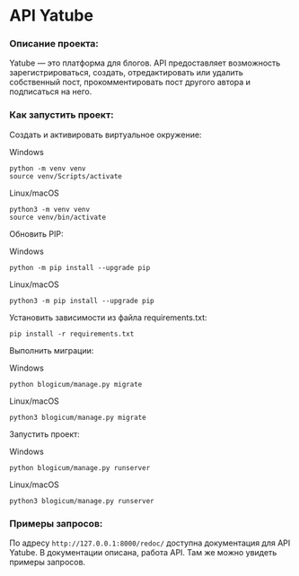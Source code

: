 # API Yatube

### Описание проекта:

Yatube — это платформа для блогов. API предоставляет возможность зарегистрироваться, создать, отредактировать или удалить собственный пост, прокомментировать пост другого автора и подписаться на него.

### Как запустить проект:

Cоздать и активировать виртуальное окружение:

Windows
```
python -m venv venv
source venv/Scripts/activate
```
Linux/macOS
```
python3 -m venv venv
source venv/bin/activate
```

Обновить PIP:

Windows
```
python -m pip install --upgrade pip
```
Linux/macOS
```
python3 -m pip install --upgrade pip
```

Установить зависимости из файла requirements.txt:

```
pip install -r requirements.txt
```

Выполнить миграции:

Windows
```
python blogicum/manage.py migrate
```
Linux/macOS
```
python3 blogicum/manage.py migrate
```

Запустить проект:

Windows
```
python blogicum/manage.py runserver
```
Linux/macOS
```
python3 blogicum/manage.py runserver
```

### Примеры запросов:

По адресу  ```http://127.0.0.1:8000/redoc/``` доступна документация для API Yatube.
В документации описана, работа API. Там же можно увидеть примеры запросов.